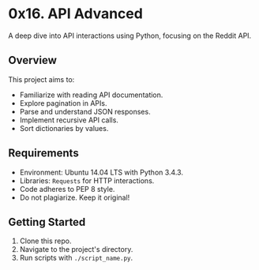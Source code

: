 # 0x16. API Advanced

A deep dive into API interactions using Python, focusing on the Reddit API.

## Overview

This project aims to:
- Familiarize with reading API documentation.
- Explore pagination in APIs.
- Parse and understand JSON responses.
- Implement recursive API calls.
- Sort dictionaries by values.

## Requirements

- Environment: Ubuntu 14.04 LTS with Python 3.4.3.
- Libraries: `Requests` for HTTP interactions.
- Code adheres to PEP 8 style.
- Do not plagiarize. Keep it original!

## Getting Started

1. Clone this repo.
2. Navigate to the project's directory.
3. Run scripts with `./script_name.py`.
